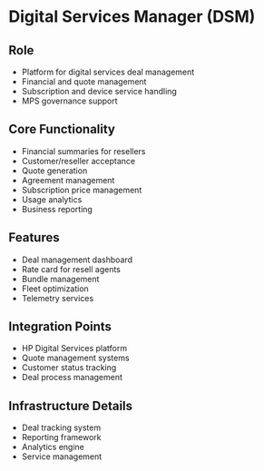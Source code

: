 # Digital Services Manager (DSM)

## Role
- Platform for digital services deal management
- Financial and quote management
- Subscription and device service handling
- MPS governance support

## Core Functionality
- Financial summaries for resellers
- Customer/reseller acceptance
- Quote generation
- Agreement management
- Subscription price management
- Usage analytics
- Business reporting

## Features
- Deal management dashboard
- Rate card for resell agents
- Bundle management
- Fleet optimization
- Telemetry services

## Integration Points
- HP Digital Services platform
- Quote management systems
- Customer status tracking
- Deal process management

## Infrastructure Details
- Deal tracking system
- Reporting framework
- Analytics engine
- Service management